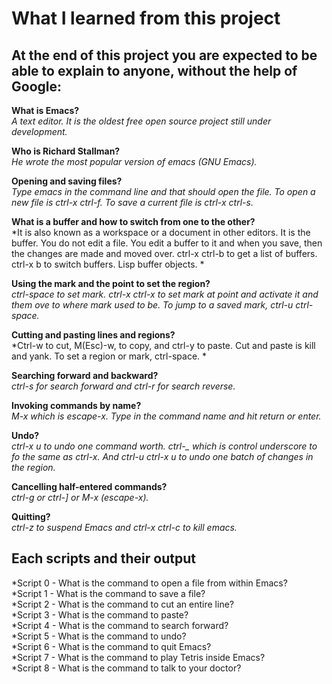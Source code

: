 # What I learned from this project  
At the end of this project you are expected to be able to explain to anyone, without the help of Google:  
---   

**What is Emacs?**  
*A text editor. It is the oldest free open source project still under development.*  

**Who is Richard Stallman?**  
*He wrote the most popular version of emacs (GNU Emacs).*  

**Opening and saving files?**  
*Type emacs <FILENAME> in the command line and that should open the file. To open a new file is ctrl-x ctrl-f. To save a current file is ctrl-x ctrl-s.*  

**What is a buffer and how to switch from one to the other?**  
*It is also known as a workspace or a document in other editors. It is the buffer. You do not edit a file. You edit a buffer to it and when you save, then the changes are made and moved over. ctrl-x ctrl-b to get a list of buffers. ctrl-x b to switch buffers. Lisp buffer objects. *  

**Using the mark and the point to set the region?**  
*ctrl-space to set mark. ctrl-x ctrl-x to set mark at point and activate it and them ove to where mark used to be. To jump to a saved mark, ctrl-u ctrl-space.*  

**Cutting and pasting lines and regions?**  
*Ctrl-w to cut, M(Esc)-w, to copy, and ctrl-y to paste. Cut and paste is kill and yank. To set a region or mark, ctrl-space. *  

**Searching forward and backward?**  
*ctrl-s for search forward and ctrl-r for search reverse.*  

**Invoking commands by name?**  
*M-x which is escape-x. Type in the command name and hit return or enter.*  

**Undo?**  
*ctrl-x u to undo one command worth. ctrl-_ which is control underscore to fo the same as ctrl-x. And ctrl-u ctrl-x u to undo one batch of changes in the region.*  

**Cancelling half-entered commands?**  
*ctrl-g or ctrl-] or M-x (escape-x).*  

**Quitting?**  
*ctrl-z to suspend Emacs and ctrl-x ctrl-c to kill emacs.*  


## Each scripts and their output  
*Script 0 - What is the command to open a file from within Emacs?  
*Script 1 - What is the command to save a file?  
*Script 2 - What is the command to cut an entire line?  
*Script 3 - What is the command to paste?  
*Script 4 - What is the command to search forward?  
*Script 5 - What is the command to undo?  
*Script 6 - What is the command to quit Emacs?  
*Script 7 - What is the command to play Tetris inside Emacs?  
*Script 8 - What is the command to talk to your doctor?  


